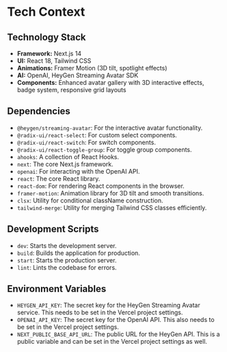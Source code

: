 # Tech Context

## Technology Stack

*   **Framework:** Next.js 14
*   **UI:** React 18, Tailwind CSS
*   **Animations:** Framer Motion (3D tilt, spotlight effects)
*   **AI:** OpenAI, HeyGen Streaming Avatar SDK
*   **Components:** Enhanced avatar gallery with 3D interactive effects, badge system, responsive grid layouts

## Dependencies

*   `@heygen/streaming-avatar`: For the interactive avatar functionality.
*   `@radix-ui/react-select`: For custom select components.
*   `@radix-ui/react-switch`: For switch components.
*   `@radix-ui/react-toggle-group`: For toggle group components.
*   `ahooks`: A collection of React Hooks.
*   `next`: The core Next.js framework.
*   `openai`: For interacting with the OpenAI API.
*   `react`: The core React library.
*   `react-dom`: For rendering React components in the browser.
*   `framer-motion`: Animation library for 3D tilt and smooth transitions.
*   `clsx`: Utility for conditional className construction.
*   `tailwind-merge`: Utility for merging Tailwind CSS classes efficiently.

## Development Scripts

*   `dev`: Starts the development server.
*   `build`: Builds the application for production.
*   `start`: Starts the production server.
*   `lint`: Lints the codebase for errors.

## Environment Variables

*   `HEYGEN_API_KEY`: The secret key for the HeyGen Streaming Avatar service. This needs to be set in the Vercel project settings.
*   `OPENAI_API_KEY`: The secret key for the OpenAI API. This also needs to be set in the Vercel project settings.
*   `NEXT_PUBLIC_BASE_API_URL`: The public URL for the HeyGen API. This is a public variable and can be set in the Vercel project settings as well.
